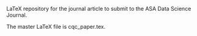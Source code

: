 
LaTeX repository for the journal article to submit to the ASA Data Science
Journal.

The master LaTeX file is cqc_paper.tex.
